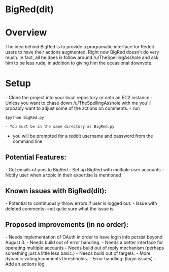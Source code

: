 # BigRed(dit)

<h1>Overview</h1>
The idea behind BigRed is to provide a programatic interface for Reddit users to have their actions augmented. 
Right now BigRed doesn't do very much. In fact, all he does is follow around /u/TheSpellingAsshole and ask him to be less rude, in addition to giving him the occasional downvote. 


<h1>Setup</h1>
- Clone the project into your local repository or onto an EC2 instance 
- Unless you want to chase down /u/TheSpellingAsshole with me you'll probably want to adjust some of the actions on comments. 
- run 	

	$python BigRed.py
	
	- You must be in the same directory as BigRed.py
- you will be prompted for a reddit username and password from the command line


<h2>Potential Features:</h2>
- Get emails of pms to BigRed
- Set up BigRed with multiple user accounts
- Notify user when a topic in their expertise is mentioned


<h2>Known issues with BigRed(dit):</h2>
- Potential to continuously throw errors if user is logged out.
- Issue with deleted comments--not quite sure what the issue is. 


<h2>Proposed improvements (in no order):</h2>
- Needs implementation of OAuth in order to have login info persist beyond August 3. 
- Needs build out of error handling. 
- Needs a better interface for operating multiple accounts
- Needs build out of reply mechanism (perhaps something just a little less basic.)
- Needs build out of targets. 
- More dynamic voting/comments threshholds.
- Error handling: (login issues)
- Add an actions log